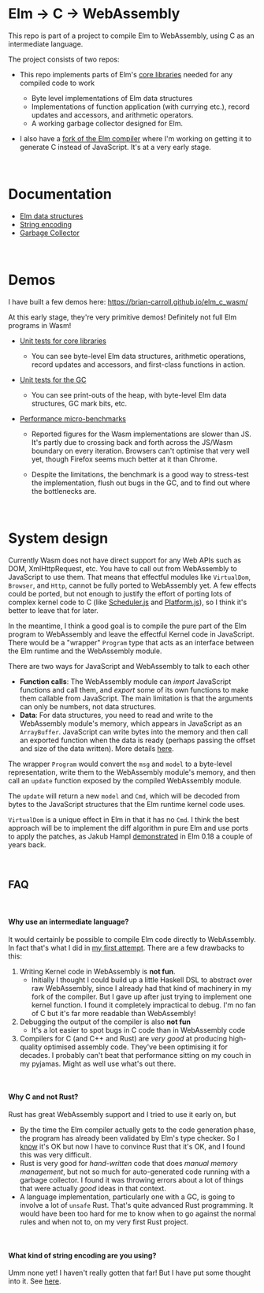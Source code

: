 # Elm &rarr; C &rarr; WebAssembly

This repo is part of a project to compile Elm to WebAssembly, using C as an intermediate language.

The project consists of two repos:

- This repo implements parts of Elm's [core libraries](https://package.elm-lang.org/packages/elm/core/latest/) needed for any compiled code to work

  - Byte level implementations of Elm data structures
  - Implementations of function application (with currying etc.), record updates and accessors, and arithmetic operators.
  - A working garbage collector designed for Elm.

- I also have a [fork of the Elm compiler](https://github.com/brian-carroll/elm-compiler/tree/c) where I'm working on getting it to generate C instead of JavaScript. It's at a very early stage.

&nbsp;

# Documentation

- [Elm data structures](./docs/data-structures.md)
- [String encoding](./docs/string-encoding.md)
- [Garbage Collector](./docs/gc.md)

&nbsp;

# Demos

I have built a few demos here: https://brian-carroll.github.io/elm_c_wasm/

At this early stage, they're very primitive demos! Definitely not full Elm programs in Wasm!

- [Unit tests for core libraries](https://brian-carroll.github.io/elm_c_wasm/unit-tests/index.html?argv=--types+--utils+--basics+--string+--verbose)
  - You can see byte-level Elm data structures, arithmetic operations, record updates and accessors, and first-class functions in action.
- [Unit tests for the GC](https://brian-carroll.github.io/elm_c_wasm/unit-tests/index.html?argv=--gc+--verbose)
  - You can see print-outs of the heap, with byte-level Elm data structures, GC mark bits, etc.
- [Performance micro-benchmarks](https://brian-carroll.github.io/elm_c_wasm/benchmark/index.html)

  - Reported figures for the Wasm implementations are slower than JS. It's partly due to crossing back and forth across the JS/Wasm boundary on every iteration. Browsers can't optimise that very well yet, though Firefox seems much better at it than Chrome.

  - Despite the limitations, the benchmark is a good way to stress-test the implementation, flush out bugs in the GC, and to find out where the bottlenecks are.

&nbsp;

# System design

Currently Wasm does not have direct support for any Web APIs such as DOM, XmlHttpRequest, etc. You have to call out from WebAssembly to JavaScript to use them. That means that effectful modules like `VirtualDom`, `Browser`, and `Http`, cannot be fully ported to WebAssembly yet. A few effects could be ported, but not enough to justify the effort of porting lots of complex kernel code to C (like [Scheduler.js](https://github.com/elm/core/blob/1.0.2/src/Elm/Kernel/Scheduler.js) and [Platform.js](https://github.com/elm/core/blob/1.0.2/src/Elm/Kernel/Platform.js)), so I think it's better to leave that for later.

In the meantime, I think a good goal is to compile the pure part of the Elm program to WebAssembly and leave the effectful Kernel code in JavaScript. There would be a "wrapper" `Program` type that acts as an interface between the Elm runtime and the WebAssembly module.

There are two ways for JavaScript and WebAssembly to talk to each other

- **Function calls**: The WebAssembly module can _import_ JavaScript functions and call them, and _export_ some of its own functions to make them callable from JavaScript. The main limitation is that the arguments can only be numbers, not data structures.
- **Data**: For data structures, you need to read and write to the WebAssembly module's memory, which appears in JavaScript as an `ArrayBuffer`. JavaScript can write bytes into the memory and then call an exported function when the data is ready (perhaps passing the offset and size of the data written). More details [here](https://developer.mozilla.org/en-US/docs/WebAssembly/Using_the_JavaScript_API#Memory).

The wrapper `Program` would convert the `msg` and `model` to a byte-level representation, write them to the WebAssembly module's memory, and then call an `update` function exposed by the compiled WebAssembly module.

The `update` will return a new `model` and `Cmd`, which will be decoded from bytes to the JavaScript structures that the Elm runtime kernel code uses.

`VirtualDom` is a unique effect in Elm in that it has no `Cmd`. I think the best approach will be to implement the diff algorithm in pure Elm and use ports to apply the patches, as Jakub Hampl [demonstrated](https://gist.github.com/gampleman/cbf0434b22e1da0e3193736b87e040f5) in Elm 0.18 a couple of years back.

&nbsp;

## FAQ

&nbsp;

#### Why use an intermediate language?

It would certainly be possible to compile Elm code directly to WebAssembly. In fact that's what I did in [my first attempt](https://github.com/brian-carroll/elm-compiler/tree/wasm). There are a few drawbacks to this:

1. Writing Kernel code in WebAssembly is **not fun**.
   - Initially I thought I could build up a little Haskell DSL to abstract over raw WebAssembly, since I already had that kind of machinery in my fork of the compiler. But I gave up after just trying to implement one kernel function. I found it completely impractical to debug. I'm no fan of C but it's far more readable than WebAssembly!
2. Debugging the output of the compiler is also **not fun**
   - It's a lot easier to spot bugs in C code than in WebAssembly code
3. Compilers for C (and C++ and Rust) are _very good_ at producing high-quality optimised assembly code. They've been optimising it for decades. I probably can't beat that performance sitting on my couch in my pyjamas. Might as well use what's out there.

&nbsp;

#### Why C and not Rust?

Rust has great WebAssembly support and I tried to use it early on, but

- By the time the Elm compiler actually gets to the code generation phase, the program has already been validated by Elm's type checker. So I <u>know</u> it's OK but now I have to convince Rust that it's OK, and I found this was very difficult.
- Rust is very good for _hand-written_ code that does _manual memory management_, but not so much for auto-generated code running with a garbage collector. I found it was throwing errors about a lot of things that were actually _good_ ideas in that context.
- A language implementation, particularly one with a GC, is going to involve a lot of `unsafe` Rust. That's quite advanced Rust programming. It would have been too hard for me to know when to go against the normal rules and when not to, on my very first Rust project.

&nbsp;

#### What kind of string encoding are you using?

Umm none yet! I haven't really gotten that far!
But I have put some thought into it. See [here](./docs/string-encoding.md).
